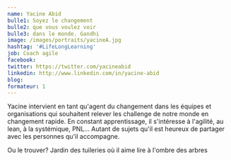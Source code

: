 ```yaml
---
name: Yacine Abid
bulle1: Soyez le changement 
bulle2: que vous voulez voir 
bulle3: dans le monde. Gandhi
image: /images/portraits/yacineA.jpg
hashtag: '#LifeLongLearning'
job: Coach agile
facebook: 
twitter: https://twitter.com/yacineabid
linkedin: http://www.linkedin.com/in/yacine-abid
blog: 
formateur: 1
---
```

Yacine intervient en tant qu'agent du changement dans les équipes et organisations qui souhaitent relever les challenge de notre monde en changement rapide. En constant apprentissage, il s'intéresse à l'agilité, au lean, à la systémique, PNL... Autant de sujets qu'il est heureux de partager avec les personnes qu'il accompagne.

Ou le trouver? Jardin des tuileries où il aime lire à l'ombre des arbres

